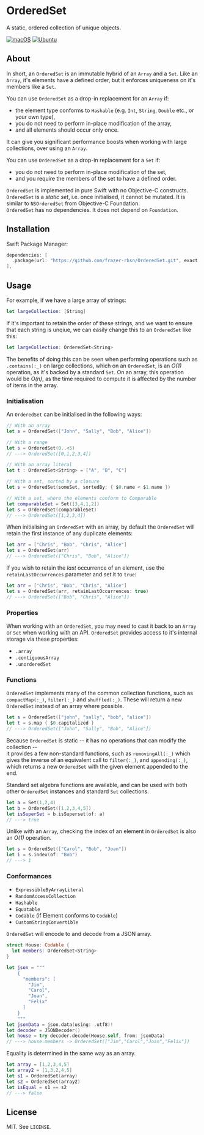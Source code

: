 # OrderedSet
A static, ordered collection of unique objects.

[![macOS](https://github.com/frazer-rbsn/OrderedSet/actions/workflows/macos.yml/badge.svg)](https://github.com/frazer-rbsn/OrderedSet/actions/workflows/macos.yml)
[![Ubuntu](https://github.com/frazer-rbsn/OrderedSet/actions/workflows/ubuntu.yml/badge.svg)](https://github.com/frazer-rbsn/OrderedSet/actions/workflows/ubuntu.yml)



## About

In short, an `OrderedSet` is an immutable hybrid of an `Array` and a `Set`. Like an `Array`, it's elements have
a defined order, but it enforces uniqueness on it's members like a `Set`. 

You can use `OrderedSet` as a drop-in replacement for an `Array` if:
 * the element type conforms to `Hashable` (e.g. `Int`, `String`, `Double` etc., or your own type),
 * you do not need to perform in-place modification of the array,
 * and all elements should occur only once.

It can give you significant performance boosts when working with large collections, over using an `Array`.

You can use `OrderedSet` as a drop-in replacement for a `Set` if:
 * you do not need to perform in-place modification of the set,
 * and you require the members of the set to have a defined order.

`OrderedSet` is implemented in pure Swift with no Objective-C constructs.  
`OrderedSet` is a *static set*, i.e. once initialised, it cannot be mutated. It is similar to `NSOrderedSet` from Objective-C Foundation.  
`OrderedSet` has no dependencies. It does not depend on `Foundation`.

## Installation

Swift Package Manager:

```swift
dependencies: [
  .package(url: "https://github.com/frazer-rbsn/OrderedSet.git", exact: "1.2.2"),
],
```


## Usage

For example, if we have a large array of strings:

```swift
let largeCollection: [String]
```

If it's important to retain the order of these strings, and we want to ensure that each string is unqiue, we can easily change this to an `OrderedSet` like this:

```swift
let largeCollection: OrderedSet<String>
```

The benefits of doing this can be seen when performing operations such as `.contains(:_)` on large collections, 
which on an `OrderedSet`, is an *O(1)* operation, as it's backed by a standard `Set`. 
On an array, this operation would be *O(n)*, as the time required to compute it is affected by the number of items in the array.


### Initialisation

An `OrderedSet` can be initialised in the following ways:

```swift
// With an array
let s = OrderedSet(["John", "Sally", "Bob", "Alice"])

// With a range
let s = OrderedSet(0..<5)
// ---> OrderedSet([0,1,2,3,4])

// With an array literal
let t : OrderedSet<String> = ["A", "B", "C"]

// With a set, sorted by a closure
let s = OrderedSet(someSet, sortedBy: { $0.name < $1.name })

// With a set, where the elements conform to Comparable
let comparableSet = Set([3,4,1,2])
let s = OrderedSet(comparableSet)
// ---> OrderedSet([1,2,3,4])
```

When initialising an `OrderedSet` with an array, by default the `OrderedSet` will retain 
the first instance of any duplicate elements:

```swift
let arr = ["Chris", "Bob", "Chris", "Alice"]
let s = OrderedSet(arr)
// ---> OrderedSet(["Chris", "Bob", "Alice"])
```

If you wish to retain the *last* occurrence of an element, use the `retainLastOccurrences` parameter and set it to `true`:

```swift
let arr = ["Chris", "Bob", "Chris", "Alice"]
let s = OrderedSet(arr, retainLastOccurrences: true)
// ---> OrderedSet(["Bob", "Chris", "Alice"])
```


### Properties

When working with an `OrderedSet`, you may need to cast it back to an `Array` or `Set` when working with an API.
`OrderedSet` provides access to it's internal storage via these properties:

* `.array`
* `.contiguousArray`
* `.unorderedSet`

### Functions

`OrderedSet` implements many of the common collection functions, such as `compactMap(:_)`, `filter(:_)` 
and `shuffled(:_)`. These will return a new `OrderedSet` instead of an array where possible. 

```swift
let s = OrderedSet(["john", "sally", "bob", "alice"])
let t = s.map { $0.capitalized }
// ---> OrderedSet(["John", "Sally", "Bob", "Alice"])
```

Because `OrderedSet` is static -- it has no operations that can modify the collection --  
it provides a few non-standard functions, such as `removingAll(:_)` 
which gives the inverse of an equivalent call to `filter(:_)`, and `appending(:_)`, 
which returns a new `OrderedSet` with the given element appended to the end.

Standard set algebra functions are available, and can be used with both other `OrderedSet` instances 
and standard `Set` collections.

```swift
let a = Set(1,2,4)
let b = OrderedSet([1,2,3,4,5])
let isSuperSet = b.isSuperset(of: a)
// ---> true
```

Unlike with an `Array`, checking the index of an element in `OrderedSet` is also an *O(1)* operation.

```swift
let s = OrderedSet(["Carol", "Bob", "Joan"])
let i = s.index(of: "Bob")
// ---> 1
```


### Conformances

* `ExpressibleByArrayLiteral`
* `RandomAccessCollection`
* `Hashable`
* `Equatable`
* `Codable` (if Element conforms to `Codable`)
* `CustomStringConvertible`

`OrderedSet` will encode to and decode from a JSON array.

```swift
struct House: Codable {
  let members: OrderedSet<String>
}

let json = """
    {
      "members": [
        "Jim",
        "Carol",
        "Joan",
        "Felix"
      ]
    }
    """
let jsonData = json.data(using: .utf8)!
let decoder = JSONDecoder()
let house = try decoder.decode(House.self, from: jsonData)
// ---> house.members -> OrderedSet(["Jim","Carol","Joan","Felix"])
```

Equality is determined in the same way as an array.

```swift
let array = [1,2,3,4,5]
let array2 = [1,3,2,4,5]
let s1 = OrderedSet(array)
let s2 = OrderedSet(array2)
let isEqual = s1 == s2
// ---> false
```

## License

MIT. See `LICENSE`.
